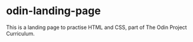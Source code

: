 # odin-landing-page

This is a landing page to practise HTML and CSS, part of The Odin Project Curriculum.